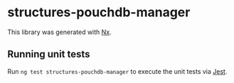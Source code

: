 # structures-pouchdb-manager

This library was generated with [Nx](https://nx.dev).

## Running unit tests

Run `ng test structures-pouchdb-manager` to execute the unit tests via [Jest](https://jestjs.io).
